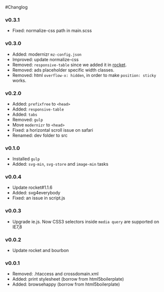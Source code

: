 #Changlog

### v0.3.1
+ Fixed: normalize-css path in main.scss

### v0.3.0
+ Added: modernizr `mz-config.json`
+ Improved: update normalize-css
+ Removed: `responsive-table` since we added it in [rocket](https://github.com/ganlanyuan/rocket).
+ Removed: ads placeholder specific width classes.
+ Removed: html `overflow-x: hidden`, in order to make `position: sticky` works.

### v0.2.0
+ Added: `prefixfree` to `<head>`
+ Added: `responsive-table`
+ Added: `tabs`
+ Removed: `gulp`
+ Move `modernizr` to `<head>`
+ Fixed: a horizontal scroll issue on safari
+ Renamed: dev folder to src

### v0.1.0
+ Installed `gulp`
+ Added: `svg-min`, `svg-store` and `image-min` tasks

### v0.0.4 
+ Update rocket#1.1.6
+ Added: svg4everybody
+ Fixed: an issue in script.js

### v0.0.3
+ Upgrade ie.js. Now CSS3 selectors inside `media query` are supported on IE7,8

### v0.0.2
+ Update rocket and bourbon

### v0.0.1
+ Removed: .htaccess and crossdomain.xml
+ Added: print stylesheet (borrow from html5boilerplate)
+ Added: browsehappy (borrow from html5boilerplate)
